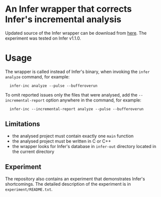 # An Infer wrapper that corrects Infer's incremental analysis

Updated source of the Infer wrapper can be download from [here](). The experiment was tested on Infer v1.1.0.

# Usage
The wrapper is called instead of Infer's binary, when invoking the ```infer analyze``` command, for example:

```
  infer-inc analyze --pulse --bufferoverun
```

To omit reported issues only the files that were analysed, add the ```--incremental-report``` option anywhere in the command, for example:

```
  infer-inc --incremental-report analyze --pulse --bufferoverun
```

## Limitations
- the analysed project must contain exactly one ```main``` function
- the analysed project must be written in C or C++
- the wrapper looks for Infer's database in ```infer-out``` directory located in the current directory

## Experiment
The repository also contains an experiment that demonstrates Infer's shortcomings. The detailed description of the experiment is in ```experiment/README.txt```.
